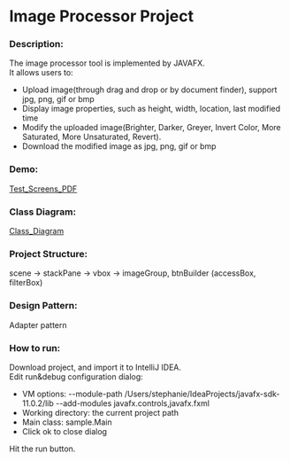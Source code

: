 <h1>Image Processor Project</h1>
<h3>Description:</h3>
<p>
The image processor tool is implemented by JAVAFX. </br>
It allows users to:
</p>
<ul>
<li>Upload image(through drag and drop or by document finder), support jpg, png, gif or bmp</li>
<li>Display image properties, such as height, width, location, last modified time</li>
<li>Modify the uploaded image(Brighter, Darker, Greyer, Invert Color, More Saturated, More Unsaturated, Revert).</li>
<li>Download the modified image as jpg, png, gif or bmp</li>
</ul>
<h3>Demo:</h3>
<a href="https://github.com/JSLlan/ImageProcessor/blob/main/Test_Screens_PDF.pdf">Test_Screens_PDF</a>
<h3>Class Diagram:</h3>
<a href="https://github.com/JSLlan/ImageProcessor/blob/main/JavaFX_Class_Diagram.pdf">Class_Diagram</a>
<h3>Project Structure:</h3>
<p>
scene -> stackPane -> vbox -> imageGroup, btnBuilder (accessBox, filterBox)
</p>
<h3>Design Pattern:</h3>
<p>
Adapter pattern
</p>
<h3>How to run:</h3>
<p>
Download project, and import it to IntelliJ IDEA.
</br>
Edit run&debug configuration dialog:
<ul>
<li>VM options: --module-path /Users/stephanie/IdeaProjects/javafx-sdk-11.0.2/lib --add-modules javafx.controls,javafx.fxml</li>
<li>Working directory: the current project path</li>
<li>Main class: sample.Main</li>
<li>Click ok to close dialog</li>
</ul>
Hit the run button.
</p>
